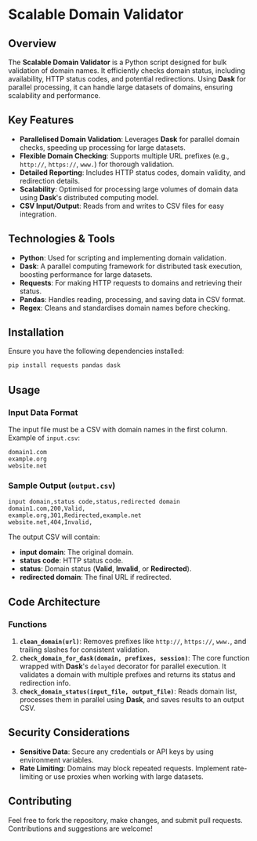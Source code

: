
# **Scalable Domain Validator**

## **Overview**
The **Scalable Domain Validator** is a Python script designed for bulk validation of domain names. It efficiently checks domain status, including availability, HTTP status codes, and potential redirections. Using **Dask** for parallel processing, it can handle large datasets of domains, ensuring scalability and performance.

## **Key Features**
- **Parallelised Domain Validation**: Leverages **Dask** for parallel domain checks, speeding up processing for large datasets.
- **Flexible Domain Checking**: Supports multiple URL prefixes (e.g., `http://`, `https://`, `www.`) for thorough validation.
- **Detailed Reporting**: Includes HTTP status codes, domain validity, and redirection details.
- **Scalability**: Optimised for processing large volumes of domain data using **Dask**'s distributed computing model.
- **CSV Input/Output**: Reads from and writes to CSV files for easy integration.

## **Technologies & Tools**
- **Python**: Used for scripting and implementing domain validation.
- **Dask**: A parallel computing framework for distributed task execution, boosting performance for large datasets.
- **Requests**: For making HTTP requests to domains and retrieving their status.
- **Pandas**: Handles reading, processing, and saving data in CSV format.
- **Regex**: Cleans and standardises domain names before checking.

## **Installation**
Ensure you have the following dependencies installed:

```bash
pip install requests pandas dask
```

## **Usage**

### **Input Data Format**
The input file must be a CSV with domain names in the first column. Example of `input.csv`:
```csv
domain1.com
example.org
website.net
```

### **Sample Output (`output.csv`)**
```csv
input domain,status code,status,redirected domain
domain1.com,200,Valid,
example.org,301,Redirected,example.net
website.net,404,Invalid,
```

The output CSV will contain:
- **input domain**: The original domain.
- **status code**: HTTP status code.
- **status**: Domain status (**Valid**, **Invalid**, or **Redirected**).
- **redirected domain**: The final URL if redirected.

## **Code Architecture**

### **Functions**
1. **`clean_domain(url)`**: Removes prefixes like `http://`, `https://`, `www.`, and trailing slashes for consistent validation.
2. **`check_domain_for_dask(domain, prefixes, session)`**: The core function wrapped with **Dask**'s `delayed` decorator for parallel execution. It validates a domain with multiple prefixes and returns its status and redirection info.
3. **`check_domain_status(input_file, output_file)`**: Reads domain list, processes them in parallel using **Dask**, and saves results to an output CSV.

## **Security Considerations**
- **Sensitive Data**: Secure any credentials or API keys by using environment variables.
- **Rate Limiting**: Domains may block repeated requests. Implement rate-limiting or use proxies when working with large datasets.

## **Contributing**
Feel free to fork the repository, make changes, and submit pull requests. Contributions and suggestions are welcome!
